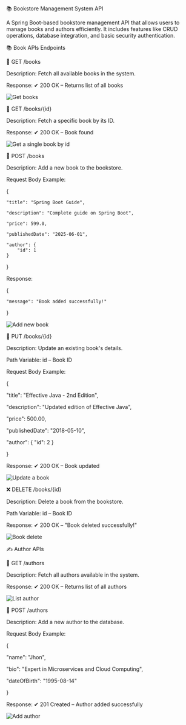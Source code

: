 📚 Bookstore Management System API

A Spring Boot-based bookstore management API that allows users to manage books and authors efficiently. It includes features like CRUD operations, database integration, and basic security authentication.

📚 Book APIs Endpoints

📝 GET /books

Description: Fetch all available books in the system.

Response: ✔ 200 OK – Returns list of all books

![Get books](https://github.com/user-attachments/assets/26731a92-444c-43a4-8373-9cc9f2b107b6)



📝 GET /books/{id}

Description: Fetch a specific book by its ID.

Response: ✔ 200 OK – Book found

![Get a single book by id](https://github.com/user-attachments/assets/b7909b41-5932-4d52-aa49-acd278b183d8)


📝 POST /books

Description: Add a new book to the bookstore.

Request Body Example:

{

    "title": "Spring Boot Guide",
    
    "description": "Complete guide on Spring Boot",
    
    "price": 599.0,
    
    "publishedDate": "2025-06-01",
    
    "author": {
        "id": 1
    }
    
}

Response:

{

    "message": "Book added successfully!"
    
}

![Add new book](https://github.com/user-attachments/assets/ae099a78-9f51-467a-9521-73a1a3c333ef)


📝 PUT /books/{id}

Description: Update an existing book's details.

Path Variable: id – Book ID

Request Body Example:

{

  "title": "Effective Java - 2nd Edition",
  
  "description": "Updated edition of Effective Java",
  
  "price": 500.00,
  
  "publishedDate": "2018-05-10",
  
  "author": {
    "id": 2
  }
  
}

Response: ✔ 200 OK – Book updated

![Update a book](https://github.com/user-attachments/assets/b030164f-db6e-4cb0-8ede-e382db372197)


❌ DELETE /books/{id}

Description: Delete a book from the bookstore.

Path Variable: id – Book ID

Response: ✔ 200 OK – "Book deleted successfully!"

![Book delete](https://github.com/user-attachments/assets/7bee41d9-d528-463d-b15b-4ec8fb8e5606)



✍️ Author APIs

📝 GET /authors

Description: Fetch all authors available in the system.

Response: ✔ 200 OK – Returns list of all authors

![List author](https://github.com/user-attachments/assets/2e46fc75-9673-4735-b02f-afac0a8ac8db)



📝 POST /authors

Description: Add a new author to the database.

Request Body Example:

{

  "name": "Jhon",
  
  "bio": "Expert in Microservices and Cloud Computing",
  
  "dateOfBirth": "1995-08-14"
  
}

Response: ✔ 201 Created – Author added successfully

![Add author](https://github.com/user-attachments/assets/9af781a1-d147-47fe-8479-aee75aa2a249)

